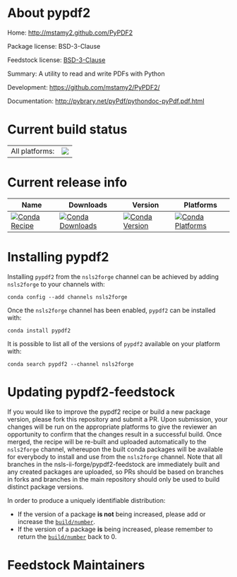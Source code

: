 About pypdf2
============

Home: http://mstamy2.github.com/PyPDF2

Package license: BSD-3-Clause

Feedstock license: [BSD-3-Clause](https://github.com/nsls-ii-forge/pypdf2-feedstock/blob/master/LICENSE.txt)

Summary: A utility to read and write PDFs with Python

Development: https://github.com/mstamy2/PyPDF2/

Documentation: http://pybrary.net/pyPdf/pythondoc-pyPdf.pdf.html

Current build status
====================


<table><tr><td>All platforms:</td>
    <td>
      <a href="https://dev.azure.com/nsls2forge/nsls2forge/_build/latest?definitionId=102&branchName=master">
        <img src="https://dev.azure.com/nsls2forge/nsls2forge/_apis/build/status/pypdf2-feedstock?branchName=master">
      </a>
    </td>
  </tr>
</table>

Current release info
====================

| Name | Downloads | Version | Platforms |
| --- | --- | --- | --- |
| [![Conda Recipe](https://img.shields.io/badge/recipe-pypdf2-green.svg)](https://anaconda.org/nsls2forge/pypdf2) | [![Conda Downloads](https://img.shields.io/conda/dn/nsls2forge/pypdf2.svg)](https://anaconda.org/nsls2forge/pypdf2) | [![Conda Version](https://img.shields.io/conda/vn/nsls2forge/pypdf2.svg)](https://anaconda.org/nsls2forge/pypdf2) | [![Conda Platforms](https://img.shields.io/conda/pn/nsls2forge/pypdf2.svg)](https://anaconda.org/nsls2forge/pypdf2) |

Installing pypdf2
=================

Installing `pypdf2` from the `nsls2forge` channel can be achieved by adding `nsls2forge` to your channels with:

```
conda config --add channels nsls2forge
```

Once the `nsls2forge` channel has been enabled, `pypdf2` can be installed with:

```
conda install pypdf2
```

It is possible to list all of the versions of `pypdf2` available on your platform with:

```
conda search pypdf2 --channel nsls2forge
```




Updating pypdf2-feedstock
=========================

If you would like to improve the pypdf2 recipe or build a new
package version, please fork this repository and submit a PR. Upon submission,
your changes will be run on the appropriate platforms to give the reviewer an
opportunity to confirm that the changes result in a successful build. Once
merged, the recipe will be re-built and uploaded automatically to the
`nsls2forge` channel, whereupon the built conda packages will be available for
everybody to install and use from the `nsls2forge` channel.
Note that all branches in the nsls-ii-forge/pypdf2-feedstock are
immediately built and any created packages are uploaded, so PRs should be based
on branches in forks and branches in the main repository should only be used to
build distinct package versions.

In order to produce a uniquely identifiable distribution:
 * If the version of a package **is not** being increased, please add or increase
   the [``build/number``](https://docs.conda.io/projects/conda-build/en/latest/resources/define-metadata.html#build-number-and-string).
 * If the version of a package **is** being increased, please remember to return
   the [``build/number``](https://docs.conda.io/projects/conda-build/en/latest/resources/define-metadata.html#build-number-and-string)
   back to 0.

Feedstock Maintainers
=====================


